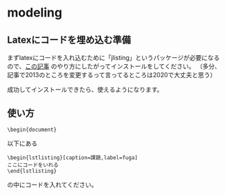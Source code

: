 # modeling

## Latexにコードを埋め込む準備
まずlatexにコードを入れ込むために「jlisting」というパッケージが必要になるので、[この記事](https://www.takunoko.com/blog/mac%E3%81%ABjlisting-sty%E3%82%92%E5%B0%8E%E5%85%A5-tex/)
のやり方にしたがってインストールをしてください。
（多分、記事で2013のところを変更するって言ってるところは2020で大丈夫と思う）

成功してインストールできたら、使えるようになります。

## 使い方
```
\begin{document} 
```
以下にある
```
\begin{lstlisting}[caption=課題,label=fuga]
ここにコードをいれる
\end{lstlisting}
```
の中にコードを入れてください。

